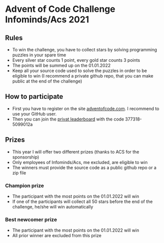 # Advent of Code Challenge Infominds/Acs 2021

## Rules

* To win the challenge, you have to collect stars by solving programming puzzles in your spare time
* Every silver star counts 1 point, every gold star counts 3 points
* The points will be summed up on the 01.01.2022
* Keep all your source code used to solve the puzzles in order to be eligible to win (I recommend a private github repo, that you can make public at the end of the challenge)

## How to participate

* First you have to register on the site [adventofcode.com](https://adventofcode.com/2021/auth/login). I recommend to use your GitHub user. 
* Then you can join the [privat leaderboard](https://adventofcode.com/2020/leaderboard/private) with the code 377318-5099012a

## Prizes

* This year I will offer two different prizes (thanks to ACS for the sponsorship)
* Only employees of Infominds/Acs, me excluded, are eligible to win
* The winners must provide the source code as a public github repo or a zip file

### Champion prize 

* The participant with the most points on the 01.01.2022 will win
* If one of the participants will collect all 50 stars before the end of the challenge, he/she will win automatically 

### Best newcomer prize 

* The participant with the most points on the 01.01.2022 will win
* All prior winner are excluded from this prize
